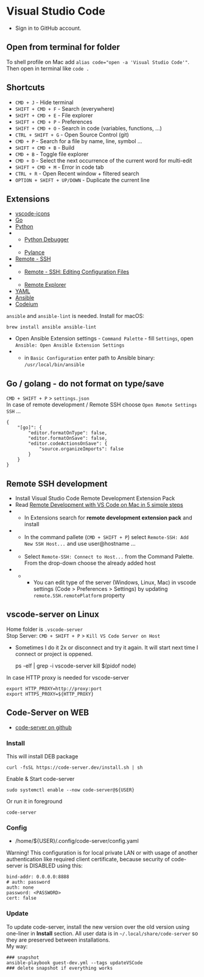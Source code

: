 # Visual Studio Code

 * Sign in to GitHub account.

## Open from terminal for folder

To shell profile on Mac add `alias code="open -a 'Visual Studio Code'"`.  
Then open in terminal like `code .`

## Shortcuts

* `CMD + J` - Hide terminal
* `SHIFT + CMD + F` - Search (everywhere)
* `SHIFT + CMD + E` - File explorer
* `SHIFT + CMD + P` - Preferences
* `SHIFT + CMD + O` - Search in code (variables, functions, ...)
* `CTRL + SHIFT + G` - Open Source Control (git)
* `CMD + P` - Search for a file by name, line, symbol ...
* `SHIFT + CMD + B` - Build
* `CMD + B` - Toggle file explorer
* `CMD + D` - Select the next occurrence of the current word for multi-edit
* `SHIFT + CMD + M` - Error in code tab
* `CTRL + R` - Open Recent window + filtered search
* `OPTION + SHIFT + UP/DOWN` - Duplicate the current line

## Extensions

* [vscode-icons](https://marketplace.visualstudio.com/items?itemName=vscode-icons-team.vscode-icons)
* [Go](https://marketplace.visualstudio.com/items?itemName=golang.go)
* [Python](https://marketplace.visualstudio.com/items?itemName=ms-python.python)
* * [Python Debugger](https://marketplace.visualstudio.com/items?itemName=ms-python.debugpy)
* * [Pylance](https://marketplace.visualstudio.com/items?itemName=ms-python.vscode-pylance)
* [Remote - SSH](https://marketplace.visualstudio.com/items?itemName=ms-vscode-remote.remote-ssh)
* * [Remote - SSH: Editing Configuration Files](https://marketplace.visualstudio.com/items?itemName=ms-vscode-remote.remote-ssh-edit)
* * [Remote Explorer](https://marketplace.visualstudio.com/items?itemName=ms-vscode.remote-explorer)
* [YAML](https://marketplace.visualstudio.com/items?itemName=redhat.vscode-yaml)
* [Ansible](https://marketplace.visualstudio.com/items?itemName=redhat.ansible)
* [Codeium](https://marketplace.visualstudio.com/items?itemName=Codeium.codeium)

`ansible` and `ansible-lint` is needed.  Install for macOS:

    brew install ansible ansible-lint

* Open Ansible Extension settings - `Command Palette` - fill `Settings`, open `Ansible: Open Ansible Extension Settings`
* * in `Basic Configuration` enter path to Ansible binary: `/usr/local/bin/ansible`

## Go / golang - do not format on type/save

`CMD + SHIFT + P` > `settings.json`  
In case of remote development / Remote SSH choose `Open Remote Settings SSH` ...

    {
        "[go]": {
            "editor.formatOnType": false,
            "editor.formatOnSave": false,
            "editor.codeActionsOnSave": {
                "source.organizeImports": false
            }
        }
    }

## Remote SSH development

* Install Visual Studio Code Remote Development Extension Pack
* Read [Remote Development with VS Code on Mac in 5 simple steps](https://medium.com/macoclock/remote-development-with-vscode-on-mac-in-simple-5-steps-6ae100938d67)
* * In Extensions search for **remote development extension pack** and install
* * In the command pallete (`CMD + SHIFT + P`) select `Remote-SSH: Add New SSH Host...` and use user@hostname ...
* * Select `Remote-SSH: Connect to Host...` from the Command Palette. From the drop-down choose the already added host
* * * You can edit type of the server (Windows, Linux, Mac) in vscode settings (Code > Preferences > Settings) by updating `remote.SSH.remotePlatform` property

## vscode-server on Linux

Home folder is `.vscode-server`  
Stop Server: `CMD + SHIFT + P` > `Kill VS Code Server on Host`

* Sometimes I do it 2x or disconnect and try it again. It will start next time I connect or project is oppened.

    ps -elf | grep -i vscode-server
    kill $(pidof node)

In case HTTP proxy is needed for vscode-server

    export HTTP_PROXY=http://proxy:port
    export HTTPS_PROXY=${HTTP_PROXY}

## Code-Server on WEB

* [code-server on github](https://github.com/coder/code-server)

### Install

This will install DEB package

    curl -fsSL https://code-server.dev/install.sh | sh

Enable & Start code-server

    sudo systemctl enable --now code-server@${USER}

Or run it in foreground

    code-server

### Config

* /home/${USER}/.config/code-server/config.yaml

Warning! This configuration is for local private LAN or with usage of another authentication like required client certificate, because security of code-server is DISABLED using this:

    bind-addr: 0.0.0.0:8888
    # auth: password
    auth: none
    password: <PASSWORD>
    cert: false

### Update

To update code-server, install the new version over the old version using one-liner in **Install** section. All user data is in `~/.local/share/code-server` so they are preserved between installations.  
My way:

    ### snapshot
    ansible-playbook guest-dev.yml --tags updateVSCode
    ### delete snapshot if everything works
